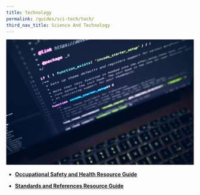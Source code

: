 ```yaml
---
title: Technology
permalink: /guides/sci-tech/tech/
third_nav_title: Science And Technology
---
```

<img src="/images/category/technology.jpg" alt="technology banner" style="width:800px;" />

* [**Occupational Safety and Health Resource Guide**](/guides/sci-tech/tech/occupational-safety-health)

* [**Standards and References Resource Guide**](/guides/sci-tech/tech/standards-and-references)